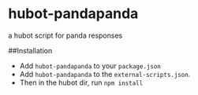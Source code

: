 hubot-pandapanda
================

a hubot script for panda responses

##Installation

- Add `hubot-pandapanda` to your `package.json` 
- Add `hubot-pandapanda` to the `external-scripts.json`.
- Then in the hubot dir, run `npm install`